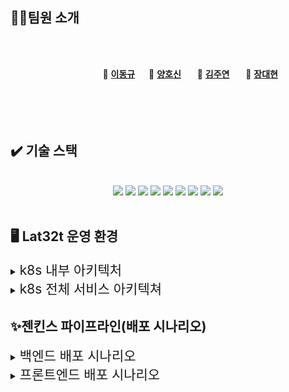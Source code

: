



## 🤼‍♂️팀원 소개

<br><br>

&nbsp;　&nbsp;　&nbsp;　&nbsp;　&nbsp;　&nbsp;　&nbsp;　&nbsp;　 🐻 **[이동규](https://github.com/PTCman)**&nbsp;　 🦁 **[양호신](https://github.com/Hosae0905)** &nbsp;　 🐶 **[김주연](https://github.com/jyk147369)** &nbsp;　 🐯 **[장대현](https://github.com/poil4291)** &nbsp;
<br><br><br><br><br>


## ✔️ 기술 스택
<br>
<div align="center">
<img src="https://img.shields.io/badge/k8s-326CE5?style=for-the-badge&logo=#326CE5&logoColor=white">
<img src="https://img.shields.io/badge/docker-2496ED?style=for-the-badge&logo=docker&logoColor=white">
<img src="https://img.shields.io/badge/jenkins-D24939?style=for-the-badge&logo=jenkins&logoColor=white">
<img src="https://img.shields.io/badge/git-F05032?style=for-the-badge&logo=git&logoColor=white">
<img src="https://img.shields.io/badge/github-181717?style=for-the-badge&logo=github&logoColor=white">
<img src="https://img.shields.io/badge/grafana-F46800?style=for-the-badge&logo=grafana&logoColor=white">
<img src="https://img.shields.io/badge/prometheus-E6522C?style=for-the-badge&logo=prometheus&logoColor=white">
<img src="https://img.shields.io/badge/slack-4A154B?style=for-the-badge&logo=slack&logoColor=white">
<img src="https://img.shields.io/badge/webhook-2088FF?style=for-the-badge&logo=webhook&logoColor=white">
</div>
<br>

## 🖥️ Lat32t 운영 환경

<details>
    <summary>
<span style="font-size:150%"> k8s 내부 아키텍처 </span></summary>
- k8s 아키텍처 - 클러스터 구성

- Master Node :1대

- Worker Node: 4대

- Node간 Connection을 위해 Calico CNI를 설치

- Service 생성시 LoadBalance Type 사용을 위해 Metallb를 설치
</br>
<p align="center">
<img width="80%" src="./img/back/02. k8s_내부_아키텍처.png"></p>
</details>

<details>
    <summary>
<span style="font-size:150%"> k8s 전체 서비스 아키텍쳐 </span></summary>

<p align="center">
<img width="80%" src="./img/back/01. k8s_전체서비스_아키텍처.png">

서비스 아키텍처
User는 Load Balancer Service를 통해 Nginx Server에 접속 가능하다.
</p>
</details>





## ✨젠킨스 파이프라인(배포 시나리오)
<details>
    <summary>
<span style="font-size:150%"> 백엔드 배포 시나리오 </span></summary>
<p align="center">
<img width="80%" src="img/jenkins-backend.png">

1. git push
2. webhook
3. Project Clean ~ Project Build
4. Docker Build ~ Docker Push
5. Docker Image Push
6. Send Artifacts ~ Apply Deployment
7. K8S Deployment Docker Image Update
8. Send Slack Alert
</details>

<details>
    <summary>
<span style="font-size:150%"> 프론트엔드 배포 시나리오 </span></summary>
<p align="center">
<img width="80%" src="img/jenkins-front.png">

1. git push
2. webhook
3. Project Clean ~ Project Build
4. Docker Build ~ Docker Push
5. Docker Image Push
6. Send Artifacts ~ Apply Deployment
7. K8S Deployment Docker Image Update
8. Send Slack Alert
</details>